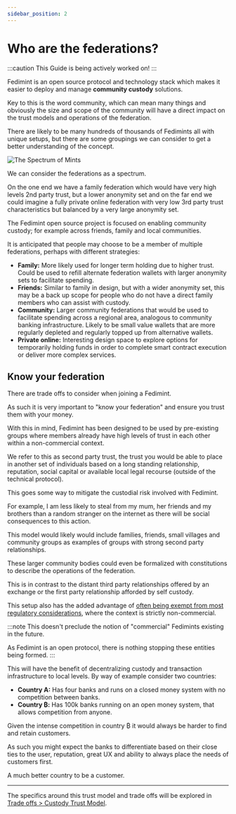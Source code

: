```yaml
---
sidebar_position: 2
---
```

# Who are the federations?

:::caution
This Guide is being actively worked on!
:::

Fedimint is an open source protocol and technology stack which makes it easier to deploy and manage **community custody** solutions. 

Key to this is the word community, which can mean many things and obviously the size and scope of the community will have a direct impact on the trust models and operations of the federation. 

There are likely to be many hundreds of thousands of Fedimints all with unique setups, but there are some groupings we can consider to get a better understanding of the concept. 

![The Spectrum of Mints](/img/raw-figures/fm-community-scope.excalidraw.png)

We can consider the federations as a spectrum. 

On the one end we have a family federation which would have very high levels 2nd party trust, but a lower anonymity set and on the far end we could imagine a fully private online federation with very low 3rd party trust characteristics but balanced by a very large anonymity set. 

The Fedimint open source project is focused on enabling community custody; for example across friends, family and local communities. 

It is anticipated that people may choose to be a member of multiple federations, perhaps with different strategies:

- **Family:** More likely used for longer term holding due to higher trust. Could be used to refill alternate federation wallets with larger anonymity sets to facilitate spending. 
- **Friends:** Similar to family in design, but with a wider anonymity set, this may be a back up scope for people who do not have a direct family members who can assist with custody.  
- **Community:** Larger community federations that would be used to facilitate spending across a regional area, analogous to community banking infrastructure. Likely to be small value wallets that are more regularly depleted and regularly topped up from alternative wallets. 
- **Private online:** Interesting design space to explore options for temporarily holding funds in order to complete smart contract execution or deliver more complex services. 

## Know your federation

There are trade offs to consider when joining a Fedimint.  

As such it is very important to "know your federation" and ensure you trust them with your money.

With this in mind, Fedimint has been designed to be used by pre-existing groups where members already have high levels of trust in each other within a non-commercial context. 

We refer to this as second party trust, the trust you would be able to place in another set of individuals based on a long standing relationship, reputation, social capital or available local legal recourse (outside of the technical protocol).

This goes some way to mitigate the custodial risk involved with Fedimint. 

For example, I am less likely to steal from my mum, her friends and my brothers than a random stranger on the internet as there will be social consequences to this action. 

This model would likely would include families, friends, small villages and community groups as examples of groups with strong second party relationships.

These larger community bodies could even be formalized with constitutions to describe the operations of the federation. 

This is in contrast to the distant third party relationships offered by an exchange or the first party relationship afforded by self custody.  

This setup also has the added advantage of [often being exempt from most regulatory considerations](../FAQs/RegulatoryQuestions), where the context is strictly non-commercial. 

:::note
This doesn't preclude the notion of "commercial" Fedimints existing in the future. 

As Fedimint is an open protocol, there is nothing stopping these entities being formed. 
:::

This will have the benefit of decentralizing custody and transaction infrastructure to local levels.  By way of example consider two countries:

* **Country A:** Has four banks and runs on a closed money system with no competition between banks. 
* **Country ₿:** Has 100k banks running on an open money system, that allows competition from anyone. 

Given the intense competition in country ₿ it would always be harder to find and retain customers.  

As such you might expect the banks to differentiate based on their close ties to the user, reputation, great UX and ability to always place the needs of customers first. 

A much better country to be a customer.

---

The specifics around this trust model and trade offs will be explored in [Trade offs > Custody Trust Model](TradeOffs/CommunityCustodyTrustModel.md).